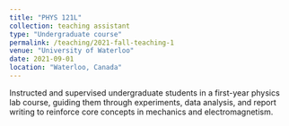 ```yaml
---
title: "PHYS 121L"
collection: teaching assistant
type: "Undergraduate course"
permalink: /teaching/2021-fall-teaching-1
venue: "University of Waterloo"
date: 2021-09-01
location: "Waterloo, Canada"
---
```


Instructed and supervised undergraduate students in a first-year physics lab course, guiding them through experiments, data analysis, and report writing to reinforce core concepts in mechanics and electromagnetism.
